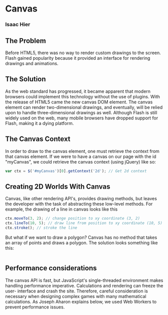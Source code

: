# Canvas

### Isaac Hier

## The Problem
Before HTML5, there was no way to render custom drawings to the screen. Flash
gained popularity because it provided an interface for rendering drawings and
animations.

## The Solution
As the web standard has progressed, it became apparent that modern
browsers could implement this technology without the use of plugins. With the
release of HTML5 came the new canvas DOM element. The canvas element can render
two-dimensional drawings, and eventually, will be relied upon to handle
three-dimensional drawings as well. Although Flash is still widely used on the
web, many mobile browsers have dropped support for Flash, making it a dying
platform.

## The Canvas Context
In order to draw to the canvas element, one must retrieve the context from that
canvas element. If we were to have a canvas on our page with the id "myCanvas",
we could retrieve the canvas context (using jQuery) like so:
```javascript
var ctx = $('#myCanvas')[0].getContext('2d'); // Get 2d context
```

## Creating 2D Worlds With Canvas
Canvas, like other rendering API's, provides drawing methods, but leaves
the developer with the task of abstracting these low-level methods. For example,
the drawing of a line in canvas looks like this
```javascript
ctx.moveTo(3, 2); // change position to xy coordinate (3, 2)
ctx.lineTo(10, 5); // draw line from position to xy coordinate (10, 5)
ctx.stroke(); // stroke the line
```

But what if we want to draw a polygon? Canvas has no method that takes an array
of points and draws a polygon. The solution looks something like this:

```javascript

```

## Performance considerations
The canvas API is fast, but JavaScript's single-threaded environment makes
handling performance imperative. Calculations and rendering can freeze the user-
interface and crash the site. Therefore, careful consideration is necessary when
designing complex games with many mathematical calculations. As Joseph Aharon
explains below, we used Web Workers to prevent performance issues.
